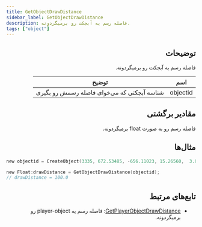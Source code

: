 ```yaml
---
title: GetObjectDrawDistance
sidebar_label: GetObjectDrawDistance
description: فاصله رسم یه آبجکت رو برمیگردونه.
tags: ["object"]
---
```


<VersionWarn version='omp v1.1.0.2612' />

<div dir="rtl" style={{ textAlign: "right" }}>

## توضیحات

فاصله رسم یه آبجکت رو برمیگردونه.

| اسم     | توضیح                                      |
|----------|--------------------------------------------------|
| objectid | شناسه آبجکتی که می‌خوای فاصله رسمش رو بگیری |

## مقادیر برگشتی

فاصله رسم رو به صورت float برمیگردونه.

## مثال‌ها

</div>

```c
new objectid = CreateObject(3335, 672.53485, -656.11023, 15.26560,  3.00000, 0.00000, 0.00000,  100.0);

new Float:drawDistance = GetObjectDrawDistance(objectid);
// drawDistance = 100.0
```

<div dir="rtl" style={{ textAlign: "right" }}>

## تابع‌های مرتبط

- [GetPlayerObjectDrawDistance](GetPlayerObjectDrawDistance): فاصله رسم یه player-object رو برمیگردونه.

</div>